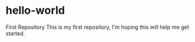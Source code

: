 # hello-world
First Repository
This is my first repository, I'm hoping this will help me get started. 
